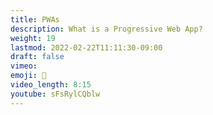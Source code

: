 ```yaml
---
title: PWAs
description: What is a Progressive Web App?
weight: 19
lastmod: 2022-02-22T11:11:30-09:00
draft: false
vimeo: 
emoji: 📱
video_length: 8:15
youtube: sFsRylCQblw
---
```

